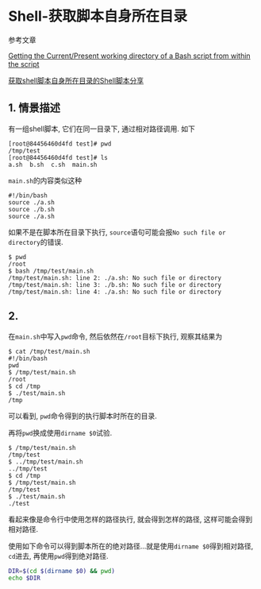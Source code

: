 # Shell-获取脚本自身所在目录

参考文章

[Getting the Current/Present working directory of a Bash script from within the script](http://stackoverflow.com/questions/59895/getting-the-current-present-working-directory-of-a-bash-script-from-within-the-s)

[获取shell脚本自身所在目录的Shell脚本分享](http://www.jb51.net/article/59949.htm)

## 1. 情景描述

有一组shell脚本, 它们在同一目录下, 通过相对路径调用. 如下

```
[root@84456460d4fd test]# pwd
/tmp/test
[root@84456460d4fd test]# ls
a.sh  b.sh  c.sh  main.sh
```

`main.sh`的内容类似这种

```
#!/bin/bash
source ./a.sh
source ./b.sh
source ./a.sh
```

如果不是在脚本所在目录下执行, `source`语句可能会报`No such file or directory`的错误.

```
$ pwd
/root
$ bash /tmp/test/main.sh 
/tmp/test/main.sh: line 2: ./a.sh: No such file or directory
/tmp/test/main.sh: line 3: ./b.sh: No such file or directory
/tmp/test/main.sh: line 4: ./a.sh: No such file or directory
```

## 2. 

在`main.sh`中写入`pwd`命令, 然后依然在`/root`目标下执行, 观察其结果为

```
$ cat /tmp/test/main.sh 
#!/bin/bash
pwd
$ /tmp/test/main.sh 
/root
$ cd /tmp
$ ./test/main.sh 
/tmp
```

可以看到, `pwd`命令得到的执行脚本时所在的目录.

再将`pwd`换成使用`dirname $0`试验.

```
$ /tmp/test/main.sh 
/tmp/test
$ ../tmp/test/main.sh 
../tmp/test
$ cd /tmp
$ /tmp/test/main.sh 
/tmp/test
$ ./test/main.sh 
./test
```

看起来像是命令行中使用怎样的路径执行, 就会得到怎样的路径, 这样可能会得到相对路径.

使用如下命令可以得到脚本所在的绝对路径...就是使用`dirname $0`得到相对路径, `cd`进去, 再使用`pwd`得到绝对路径.

```bash
DIR=$(cd $(dirname $0) && pwd)
echo $DIR
```